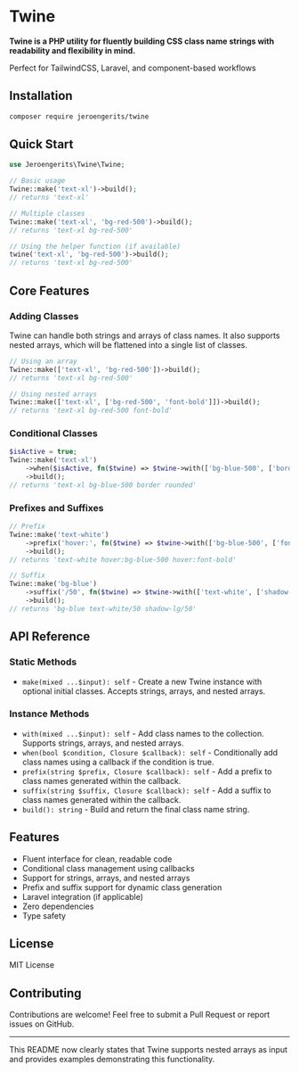 # Twine

**Twine is a PHP utility for fluently building CSS class name strings with readability and flexibility in mind.**

Perfect for TailwindCSS, Laravel, and component-based workflows

## Installation

```bash
composer require jeroengerits/twine
```

## Quick Start

```php
use Jeroengerits\Twine\Twine;

// Basic usage
Twine::make('text-xl')->build();
// returns 'text-xl'

// Multiple classes
Twine::make('text-xl', 'bg-red-500')->build();
// returns 'text-xl bg-red-500'

// Using the helper function (if available)
twine('text-xl', 'bg-red-500')->build();
// returns 'text-xl bg-red-500'
```

## Core Features

### Adding Classes

Twine can handle both strings and arrays of class names. It also supports nested arrays, which will be flattened into a single list of classes.

```php
// Using an array
Twine::make(['text-xl', 'bg-red-500'])->build();
// returns 'text-xl bg-red-500'

// Using nested arrays
Twine::make(['text-xl', ['bg-red-500', 'font-bold']])->build();
// returns 'text-xl bg-red-500 font-bold'
```

### Conditional Classes

```php
$isActive = true;
Twine::make('text-xl')
    ->when($isActive, fn($twine) => $twine->with(['bg-blue-500', ['border', 'rounded']]))
    ->build();
// returns 'text-xl bg-blue-500 border rounded'
```

### Prefixes and Suffixes

```php
// Prefix
Twine::make('text-white')
    ->prefix('hover:', fn($twine) => $twine->with(['bg-blue-500', ['font-bold']]))
    ->build();
// returns 'text-white hover:bg-blue-500 hover:font-bold'

// Suffix
Twine::make('bg-blue')
    ->suffix('/50', fn($twine) => $twine->with(['text-white', ['shadow-lg']]))
    ->build();
// returns 'bg-blue text-white/50 shadow-lg/50'
```

## API Reference

### Static Methods
- `make(mixed ...$input): self` - Create a new Twine instance with optional initial classes. Accepts strings, arrays, and nested arrays.

### Instance Methods
- `with(mixed ...$input): self` - Add class names to the collection. Supports strings, arrays, and nested arrays.
- `when(bool $condition, Closure $callback): self` - Conditionally add class names using a callback if the condition is true.
- `prefix(string $prefix, Closure $callback): self` - Add a prefix to class names generated within the callback.
- `suffix(string $suffix, Closure $callback): self` - Add a suffix to class names generated within the callback.
- `build(): string` - Build and return the final class name string.

## Features

- Fluent interface for clean, readable code
- Conditional class management using callbacks
- Support for strings, arrays, and nested arrays
- Prefix and suffix support for dynamic class generation
- Laravel integration (if applicable)
- Zero dependencies
- Type safety

## License

MIT License

## Contributing

Contributions are welcome! Feel free to submit a Pull Request or report issues on GitHub.

---

This README now clearly states that Twine supports nested arrays as input and provides examples demonstrating this functionality.